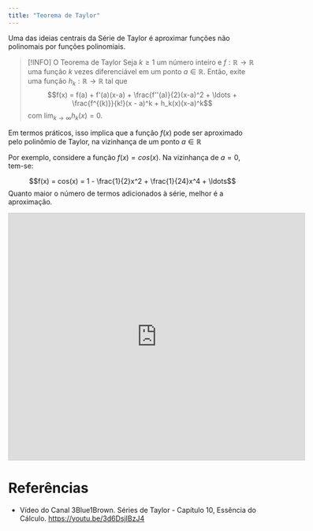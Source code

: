 ```yaml
---
title: "Teorema de Taylor"
---
```


Uma das ideias centrais da Série de Taylor é aproximar funções não polinomais por funções polinomiais. 

> [!INFO] O Teorema de Taylor
> Seja $k \geq 1$ um número inteiro e $f: \mathbb{R} \rightarrow \mathbb{R}$ uma função $k$ vezes diferenciável em um ponto $a\in \mathbb{R}$. Então, exite uma função $h_k: \mathbb{R} \rightarrow \mathbb{R}$ tal que
> $$f(x) = f(a) + f'(a)(x-a) + \frac{f''(a)}{2}(x-a)^2 + \ldots + \frac{f^{(k)}}{k!}(x - a)^k + h_k(x)(x-a)^k$$ 
> com $\displaystyle \lim_{k \rightarrow \infty} h_k(x) = 0.$

Em termos práticos, isso implica que a função $f(x)$ pode ser aproximado pelo polinômio de Taylor, na vizinhança de um ponto $a \in \mathbb{R}$

Por exemplo, considere a função $f(x) = cos(x)$. Na vizinhança de $a = 0$, tem-se:

$$f(x) = cos(x) = 1 - \frac{1}{2}x^2 + \frac{1}{24}x^4 + \ldots$$
Quanto maior o número de termos adicionados à série, melhor é a aproximação.

<iframe src="https://www.desmos.com/calculator/rp0vhqtcps?embed" width="600" height="500" style="border: 1px solid #ccc" frameborder=0></iframe>


# Referências
- Vídeo do Canal 3Blue1Brown. Séries de Taylor - Capítulo 10, Essência do Cálculo. https://youtu.be/3d6DsjIBzJ4